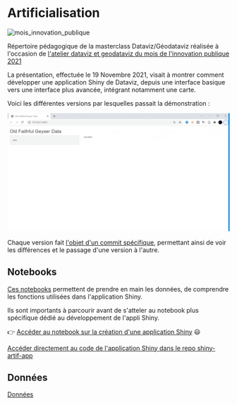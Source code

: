# Artificialisation

![mois_innovation_publique](https://www.ssi.gouv.fr/uploads/2020/11/mois-de-linnovation-publique.png)

Répertoire pédagogique de la masterclass Dataviz/Géodataviz réalisée à l'occasion de [l'atelier dataviz et geodataviz du mois de l'innovation publique 2021](https://www.modernisation.gouv.fr/mois-de-linnovation-publique/le-mois-du-numerique-au-cerema-le-numerique-au-service-de-lexpertise)

La présentation, effectuée le 19 Novembre 2021, visait à montrer comment développer une application Shiny de Dataviz, depuis une interface basique vers une interface plus avancée, intégrant notamment une carte.

Voici les différentes versions par lesquelles passait la démonstration :

![](notebooks/files/shinyapp/gif/animation-compressed.gif)

Chaque version fait [l'objet d'un commit spécifique](https://github.com/datagistips/shiny-artif-app/commits/master), permettant ainsi de voir les différences et le passage d'une version à l'autre.

## Notebooks
[Ces notebooks](NOTEBOOK.md) permettent de prendre en main les données, de comprendre les fonctions utilisées dans l'application Shiny.

Ils sont importants à parcourir avant de s'atteler au notebook plus spécifique dédié au développement de l'appli Shiny.

👉 [Accéder au notebook sur la création d'une application Shiny](notebook/8-notebook-shiny.Rmd) 😃

[Accéder directement au code de l'application Shiny dans le repo shiny-artif-app](https://github.com/datagistips/shiny-artif-app/)

## Données
[Données](DATA.md)

